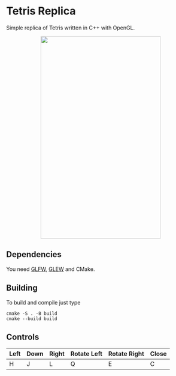 # Tetris Replica

Simple replica of Tetris written in C++ with OpenGL.

<p align="center">
	<img width="320" height="540" src="https://imgur.com/tpitYAX.png">
</p>

## Dependencies
You need [GLFW](https://github.com/glfw/glfw), [GLEW](https://github.com/nigels-com/glew) and CMake.

## Building

To build and compile just type
```
cmake -S . -B build
cmake --build build
```

## Controls
| Left | Down | Right | Rotate Left | Rotate Right | Close |
| ---- | ---- | ----- | ----------- | ------------ | ----- |
| H    | J    | L     | Q           | E            | C     |
